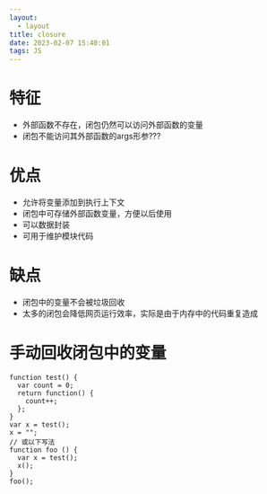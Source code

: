 ```yaml
---
layout:
  - layout
title: closure
date: 2023-02-07 15:40:01
tags: JS
---
```


# 特征
* 外部函数不存在，闭包仍然可以访问外部函数的变量
* 闭包不能访问其外部函数的args形参???

# 优点
* 允许将变量添加到执行上下文
* 闭包中可存储外部函数变量，方便以后使用
* 可以数据封装
* 可用于维护模块代码

# 缺点
* 闭包中的变量不会被垃圾回收
* 太多的闭包会降低网页运行效率，实际是由于内存中的代码重复造成

# 手动回收闭包中的变量
```
function test() {
  var count = 0;
  return function() {
    count++;
  };
}
var x = test();
x = "";
// 或以下写法
function foo () {
  var x = test();
  x();
}
foo();
```

